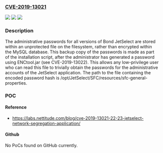 ### [CVE-2019-13021](https://cve.mitre.org/cgi-bin/cvename.cgi?name=CVE-2019-13021)
![](https://img.shields.io/static/v1?label=Product&message=n%2Fa&color=blue)
![](https://img.shields.io/static/v1?label=Version&message=n%2Fa&color=blue)
![](https://img.shields.io/static/v1?label=Vulnerability&message=n%2Fa&color=brighgreen)

### Description

The administrative passwords for all versions of Bond JetSelect are stored within an unprotected file on the filesystem, rather than encrypted within the MySQL database. This backup copy of the passwords is made as part of the installation script, after the administrator has generated a password using ENCtool.jar (see CVE-2019-13022). This allows any low-privilege user who can read this file to trivially obtain the passwords for the administrative accounts of the JetSelect application. The path to the file containing the encoded password hash is /opt/JetSelect/SFC/resources/sfc-general-properties.

### POC

#### Reference
- https://labs.nettitude.com/blog/cve-2019-13021-22-23-jetselect-network-segregation-application/

#### Github
No PoCs found on GitHub currently.

